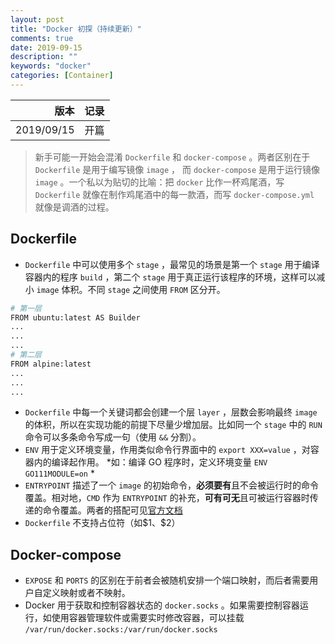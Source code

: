 ```yaml
---
layout: post
title: "Docker 初探（持续更新）"
comments: true
date: 2019-09-15
description: ""
keywords: "docker"
categories: [Container]
---
```



| 版本 | 记录 |
| ---: | :--- |
| 2019/09/15 | 开篇 |


> 新手可能一开始会混淆 `Dockerfile` 和 `docker-compose` 。两者区别在于 `Dockerfile` 是用于编写镜像 `image` ， 而 `docker-compose` 是用于运行镜像 `image` 。一个私以为贴切的比喻：把 `docker` 比作一杯鸡尾酒，写 `Dockerfile` 就像在制作鸡尾酒中的每一款酒，而写 `docker-compose.yml` 就像是调酒的过程。

## Dockerfile

* `Dockerfile` 中可以使用多个 `stage` ，最常见的场景是第一个 `stage` 用于编译容器内的程序 `build` ，第二个 `stage` 用于真正运行该程序的环境，这样可以减小 `image` 体积。不同 `stage` 之间使用 `FROM` 区分开。

```sh
# 第一层
FROM ubuntu:latest AS Builder
...
...
...
# 第二层
FROM alpine:latest
...
...
...
```

* `Dockerfile` 中每一个关键词都会创建一个层 `layer` ，层数会影响最终 `image` 的体积，所以在实现功能的前提下尽量少增加层。比如同一个 `stage` 中的 `RUN` 命令可以多条命令写成一句（使用 `&&` 分割）。
* `ENV` 用于定义环境变量，作用类似命令行界面中的 `export XXX=value` ，对容器内的编译起作用。  *如：编译 GO 程序时，定义环境变量 `ENV GO111MODULE=on` *
* `ENTRYPOINT` 描述了一个 `image` 的初始命令，**必须要有**且不会被运行时的命令覆盖。相对地，`CMD` 作为 `ENTRYPOINT` 的补充，**可有可无**且可被运行容器时传递的命令覆盖。两者的搭配可见[官方文档](https://docs.docker.com/engine/reference/builder/#understand-how-cmd-and-entrypoint-interact)
* `Dockerfile` 不支持占位符（如\$1、\$2）

## Docker-compose

* `EXPOSE` 和 `PORTS` 的区别在于前者会被随机安排一个端口映射，而后者需要用户自定义映射或者不映射。
* Docker 用于获取和控制容器状态的 `docker.socks` 。如果需要控制容器运行，如使用容器管理软件或需要实时修改容器，可以挂载 `/var/run/docker.socks:/var/run/docker.socks` 

